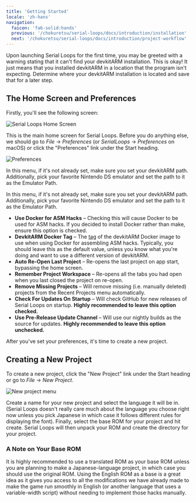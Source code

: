 ```yaml
---
title: 'Getting Started'
locale: 'zh-hans'
navigation:
  faicon: 'fa6-solid:hands'
  previous: '/chokuretsu/serial-loops/docs/introduction/installation'
  next: '/chokuretsu/serial-loops/docs/introduction/project-workflow'
---
```


Upon launching Serial Loops for the first time, you may be greeted with a warning stating that it can't find your devkitARM installation.
This is okay! It just means that you installed devkitARM in a location that the program isn't expecting. Determine where your devkitARM installation
is located and save that for a later step.

## The Home Screen and Preferences
Firstly, you'll see the following screen:

![Serial Loops Home Screen](/images/chokuretsu/serial-loops/home-screen.png)

This is the main home screen for Serial Loops. Before you do anything else, we should go to _File_ &rarr; _Preferences_ (or _SerialLoops_ &rarr; _Preferences_ on macOS) or click the "Preferences" link under the Start heading.

![Preferences](/images/chokuretsu/serial-loops/preferences.png)

In this menu, if it's not already set, make sure you set your devkitARM path. Additionally, pick your favorite Nintendo DS emulator and set the path to
it as the Emulator Path.

In this menu, if it's not already set, make sure you set your devkitARM path.
Additionally, pick your favorite Nintendo DS emulator and set the path to it as
the Emulator Path.

* **Use Docker for ASM Hacks** &ndash; Checking this will cause Docker to be used for ASM hacks. If you decided to install Docker rather than make,
  ensure this option is checked.
* **DevkitARM Docker Tag** &ndash; The [tag](https://hub.docker.com/r/devkitpro/devkitarm/tags) of the devkitARM Docker image to use when using Docker
  for assembling ASM hacks. Typically, you should leave this as the default value, unless you know what you're doing and want to use a different version
  of devkitARM.
* **Auto Re-Open Last Project** &ndash; Re-opens the last project on app start, bypassing the home screen.
* **Remember Project Workspace** &ndash; Re-opens all the tabs you had open when you last closed the project on re-open.
* **Remove Missing Projects** &ndash; Will remove missing (i.e. manually deleted) projects from the Recent Projects menu automatically.
* **Check For Updates On Startup** &ndash; Will check GitHub for new releases of Serial Loops on startup. **Highly recommended to leave this option checked.**
* **Use Pre-Release Update Channel** &ndash; Will use our nightly builds as the source for updates. **Highly recommended to leave this option unchecked.**

After you've set your preferences, it's time to create a new project.

## Creating a New Project
To create a new project, click the "New Project" link under the Start heading or go to _File_ &rarr; _New Project_.

![New project menu](/images/chokuretsu/serial-loops/project-creation.png)

Create a name for your new project and select the language it will be in. (Serial Loops doesn't really care much about the language you choose right now
unless you pick Japanese in which case it follows different rules for displaying the font). Finally, select the base ROM for your project and hit create.
Serial Loops will then unpack your ROM and create the directory for your project.

### A Note on Your Base ROM
It is highly recommended to use a translated ROM as your base ROM unless you are planning to make a Japanese-language project, in which case you should use the original ROM. Using the English ROM as a base is a great idea as it gives you access to all the modifications we have already made to make the
game run smoothly in English (or another language that uses a variable-width script) without needing to implement those hacks manually.